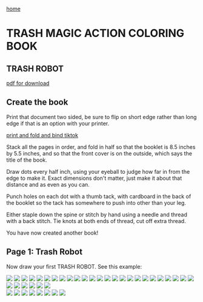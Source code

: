 [home](scrolls/home)

# TRASH MAGIC ACTION COLORING BOOK

## TRASH ROBOT

[pdf for download](https://github.com/LafeLabs/trashmagic/raw/main/booklettersizebooklet.pdf)

## Create the book

Print that document two sided, be sure to flip on short edge rather than long edge if that is an option with your printer.

[print and fold and bind tiktok](https://www.tiktok.com/@trash_robot/video/7034551659426712879)

Stack all the pages in order, and fold in half so that the booklet is 8.5 inches by 5.5 inches, and so that the front cover is on the outside, which says the title of the book.

Draw dots every half inch, using your eyeball to judge how far in from the edge to make it. Exact dimensions don't matter, just make it about that distance and as even as you can.  

Punch holes on each dot with a thumb tack, with cardboard in the back of the booklet so the tack has somewhere to push into other than your leg.  

Either staple down the spine or stitch by hand using a needle and thread with a back stitch.  Tie knots at both ends of thread, cut off extra thread.  

You have now created another book!

## Page 1: Trash Robot

Now draw your first TRASH ROBOT.  See this example:



![](symbolserver/symbolfeed/trashrobotavatar.svg)
![](imageserver/uploadimages/cover.png)
![](imageserver/uploadimages/trashrobot.png)
![](imageserver/uploadimages/image12.png)
![](imageserver/uploadimages/magicsymbols.png)
![](imageserver/uploadimages/trashcore.png)
![](imageserver/uploadimages/image13.png)
![](imageserver/uploadimages/image14.png)
![](imageserver/uploadimages/trashgraph.png)
![](imageserver/uploadimages/trashfactory.png)
![](imageserver/uploadimages/trashfeed.png)
![](imageserver/uploadimages/community.png)
![](imageserver/uploadimages/bulletinboard.png)
![](imageserver/uploadimages/trashstation.png)
![](imageserver/uploadimages/trashacademy.png)
![](imageserver/uploadimages/trashlabs.png)
![](imageserver/uploadimages/geometronscroll.png)
![](imageserver/uploadimages/image17.png)
![](imageserver/uploadimages/magicbook.png)
![](imageserver/uploadimages/web.png)
![](imageserver/uploadimages/streets.png)
![](imageserver/uploadimages/watershed.png)
![](imageserver/uploadimages/travels.png)
![](imageserver/uploadimages/events.png)
![](imageserver/uploadimages/shapes.png)
![](imageserver/uploadimages/circles6.png)
![](imageserver/uploadimages/image4.png)
![](imageserver/uploadimages/image5.png)
![](imageserver/uploadimages/image6.png)
![](imageserver/uploadimages/image7.png)
![](imageserver/uploadimages/image18.png)		
![](imageserver/uploadimages/qubert.png)
![](imageserver/uploadimages/pi.png)
![](imageserver/uploadimages/artbox.png)
![](imageserver/uploadimages/image9.png)
![](imageserver/uploadimages/flag.png)
![](imageserver/uploadimages/bag.png)
![](imageserver/uploadimages/image10.png)
![](imageserver/uploadimages/image1.png)
